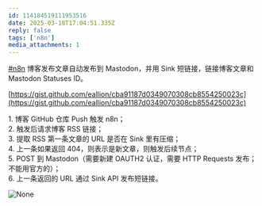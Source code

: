 ```yaml
---
id: 114184519111953516
date: 2025-03-18T17:04:51.335Z
reply: false
tags: ['n8n']
media_attachments: 1
---
```


[#n8n](https://e5n.cc/tags/n8n) 博客发布文章自动发布到 Mastodon，并用 Sink 短链接，链接博客文章和 Mastodon Statuses ID。

[https://gist.github.com/eallion/cba91187d0349070308cb8554250023c](https://gist.github.com/eallion/cba91187d0349070308cb8554250023c)

1\. 博客 GitHub 仓库 Push 触发 n8n；  
2\. 触发后请求博客 RSS 链接；  
3\. 提取 RSS 第一条文章的 URL 是否在 Sink 里有压缩；  
4\. 上一条如果返回 404，则表示是新文章，则触发后续节点；  
5\. POST 到 Mastodon（需要新建 OAUTH2 认证，需要 HTTP Requests 发布；不能用官方的）；  
6\. 上一条返回的 URL 通过 Sink API 发布短链接。

![None](https://files.e5n.cc/media_attachments/files/114/184/502/465/217/225/original/b9ae9c129ca6d648.png)
